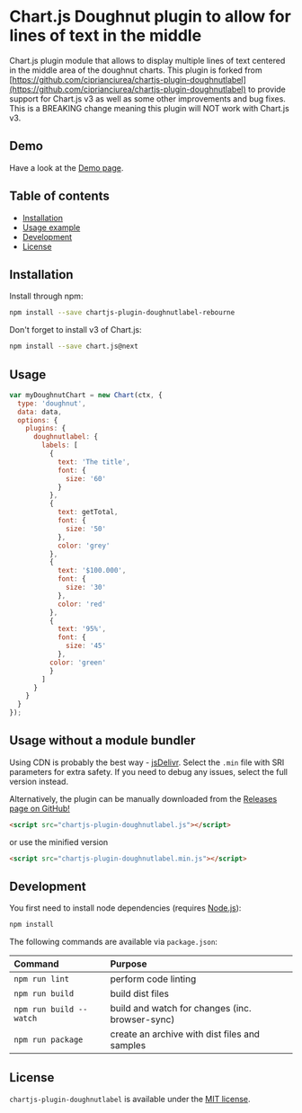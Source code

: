 # Chart.js Doughnut plugin to allow for lines of text in the middle

Chart.js plugin module that allows to display multiple lines of text centered in the middle area of the doughnut charts. This plugin is forked from [https://github.com/ciprianciurea/chartjs-plugin-doughnutlabel](https://github.com/ciprianciurea/chartjs-plugin-doughnutlabel) to provide support for Chart.js v3 as well as some other improvements and bug fixes. This is a BREAKING change meaning this plugin will NOT work with Chart.js v3.

## Demo
Have a look at the [Demo page](https://alexkuc.github.io/chartjs-plugin-doughnutlabel-rebourne/samples/index.html).

## Table of contents

- [Installation](#installation)
- [Usage example](#usage)
- [Development](#development)
- [License](#license)

## Installation

Install through npm:

```bash
npm install --save chartjs-plugin-doughnutlabel-rebourne
```

Don't forget to install v3 of Chart.js:

```bash
npm install --save chart.js@next
```

## Usage

```js
var myDoughnutChart = new Chart(ctx, {
  type: 'doughnut',
  data: data,
  options: {
    plugins: {
      doughnutlabel: {
        labels: [
          {
            text: 'The title',
            font: {
              size: '60'
            }
          },
          {
            text: getTotal,
            font: {
              size: '50'
            },
            color: 'grey'
          },
          {
            text: '$100.000',
            font: {
              size: '30'
            },
            color: 'red'
          },
          {
            text: '95%',
            font: {
              size: '45'
            },
          color: 'green'
          }
        ]
      }
    }
  }
});
```

## Usage without a module bundler

Using CDN is probably the best way - [jsDelivr](https://www.jsdelivr.com/package/npm/chartjs-plugin-doughnutlabel-rebourne). Select the `.min` file with SRI parameters for extra safety. If you need to debug any issues, select the full version instead.

Alternatively, the plugin can be manually downloaded from the
[Releases page on GitHub!](https://github.com/alexkuc/chartjs-plugin-doughnutlabel-rebourne/releases)

```html
<script src="chartjs-plugin-doughnutlabel.js"></script>
```

or use the minified version

```html
<script src="chartjs-plugin-doughnutlabel.min.js"></script>
```

## Development

You first need to install node dependencies (requires [Node.js](https://nodejs.org/)):

```bash
npm install
```

The following commands are available via `package.json`:

| Command | Purpose |
| :--- | :--- |
| `npm run lint` | perform code linting |
| `npm run build ` | build dist files |
| `npm run build --watch` | build and watch for changes (inc. browser-sync) |
| `npm run package` | create an archive with dist files and samples |

## License

`chartjs-plugin-doughnutlabel` is available under the [MIT license](LICENSE.md).
